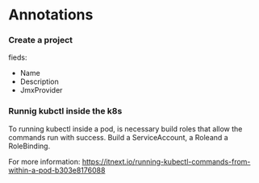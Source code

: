 # Annotations
### Create a project
fieds:
 * Name
 * Description
 * JmxProvider
### Runnig kubctl inside the k8s
To running kubectl inside a pod, is necessary build roles that allow the commands run with success.
Build a ServiceAccount, a Roleand a RoleBinding.

For more information: https://itnext.io/running-kubectl-commands-from-within-a-pod-b303e8176088